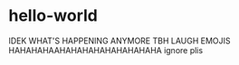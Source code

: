# hello-world
IDEK WHAT'S HAPPENING ANYMORE TBH LAUGH EMOJIS HAHAHAHAAHAHAHAHAHAHAHAHAHA ignore plis

